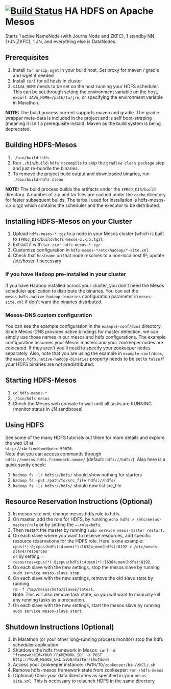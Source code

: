 [![Build Status](https://travis-ci.org/mesosphere/hdfs.svg?branch=master)](https://travis-ci.org/mesosphere/hdfs)
HA HDFS on Apache Mesos
======================
Starts 1 active NameNode (with JournalNode and ZKFC), 1 standby NN (+JN,ZKFC), 1 JN, and everything else is DataNodes.

Prerequisites
--------------------------
1. Install `tar`, `unzip`, `wget` in your build host. Set proxy for maven / gradle and wget if needed
2. Install `curl` for all hosts in cluster
3. `$JAVA_HOME` needs to be set on the host running your HDFS scheduler. This can be set through setting the environment variable on the host, `export JAVA_HOME=/path/to/jre`, or specifying the environment variable in Marathon.

**NOTE:** The build process current supports maven and gradle.   The gradle wrapper meta-data is included in the project and is self boot-straping (meaning it isn't a prerequisite install).  Maven as the build system is being deprecated.

Building HDFS-Mesos
--------------------------
1. `./bin/build-hdfs`
2. Run `./bin/build-hdfs nocompile` to skip the `gradlew clean package` step and just re-bundle the binaries.
3. To remove the project build output and downloaded binaries, run `./bin/build-hdfs clean`

**NOTE:** The build process builds the artifacts under the `$PROJ_DIR/build` directory.  A number of zip and tar files are cached under the `cache` directory for faster subsequent builds.   The tarball used for installation is hdfs-mesos-x.x.x.tgz which contains the scheduler and the executor to be distributed.


Installing HDFS-Mesos on your Cluster
--------------------------
1. Upload `hdfs-mesos-*.tgz` to a node in your Mesos cluster (which is built to `$PROJ_DIR/build/hdfs-mesos-x.x.x.tgz`).
2. Extract it with `tar zxvf hdfs-mesos-*.tgz`
3. Customize configuration in `hdfs-mesos-*/etc/hadoop/*-site.xml`
4. Check that `hostname` on that node resolves to a non-localhost IP; update /etc/hosts if necessary

### If you have Hadoop pre-installed in your cluster
If you have Hadoop installed across your cluster, you don't need the Mesos scheduler application to distribute the binaries. You can set the `mesos.hdfs.native-hadoop-binaries` configuration parameter in `mesos-site.xml` if don't want the binaries distributed.

### Mesos-DNS custom configuration
You can see the example configuration in the `example-conf/dcos` directory. Since Mesos-DNS provides native bindings for master detection, we can simply use those names in our mesos and hdfs configurations. The example configuration assumes your Mesos masters and your zookeeper nodes are colocated. If they aren't you'll need to specify your zookeeper nodes separately. Also, note that you are using the example in `example-conf/dcos`, the `mesos.hdfs.native-hadoop-binaries` property needs to be set to `false` if your HDFS binaries are not predistributed.

Starting HDFS-Mesos
--------------------------
1. `cd hdfs-mesos-*`
2. `./bin/hdfs-mesos`
3. Check the Mesos web console to wait until all tasks are RUNNING (monitor status in JN sandboxes)

Using HDFS
--------------------------
See some of the many HDFS tutorials out there for more details and explore the web UI at <br>`http://<ActiveNameNode>:50070`.</br>
Note that you can access commands through `hdfs://<mesos.hdfs.framework.name>/` (default: `hdfs://hdfs/`).
Also here is a quick sanity check:

1. `hadoop fs -ls hdfs://hdfs/` should show nothing for starters
2. `hadoop fs -put /path/to/src_file hdfs://hdfs/`
3. `hadoop fs -ls hdfs://hdfs/` should now list src_file

Resource Reservation Instructions (Optional)
--------------------------

1. In mesos-site.xml, change mesos.hdfs.role to hdfs.
2. On master, add the role for HDFS, by running `echo hdfs > /etc/mesos-master/role` or by setting the `—-role=hdfs`.
3. Then restart the master by running `sudo service mesos-master restart`.
4. On each slave where you want to reserve resources, add specific resource reservations for the HDFS role. Here is one example:
<br>`cpus(*):8;cpus(hdfs):4;mem(*):16384;mem(hdfs):8192 > /etc/mesos-slave/resources`</br> or by setting `—-resources=cpus(*):8;cpus(hdfs):4;mem(*):16384;mem(hdfs):8192`.
5. On each slave with the new settings, stop the mesos slave by running
<br>`sudo service mesos-slave stop`.</br>
6. On each slave with the new settings, remove the old slave state by running
<br>`rm -f /tmp/mesos/meta/slaves/latest`.</br>
Note: This will also remove task state, so you will want to manually kill any running tasks as a precaution.
7. On each slave with the new settings, start the mesos slave by running
<br>`sudo service mesos-slave start`.</br>

Shutdown Instructions (Optional)
--------------------------

1. In Marathon (or your other long-running process monitor) stop the hdfs scheduler application
2. Shutdown the hdfs framework in Mesos: `curl -d "frameworkId=YOUR_FRAMEWORK_ID" -X POST http://YOUR_MESOS_URL:5050/master/shutdown`
3. Access your zookeeper instance: `/PATH/TO/zookeeper/bin/zkCli.sh`
4. Remove hdfs-mesos framework state from zookeeper: `rmr /hdfs-mesos`
5. (Optional) Clear your data directories as specified in your `mesos-site.xml`. This is necessary to relaunch HDFS in the same directory.
